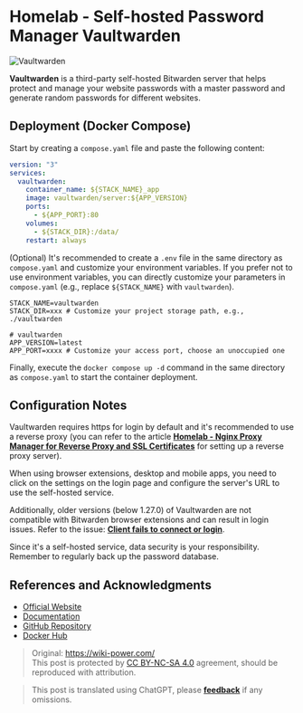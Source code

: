 # Homelab - Self-hosted Password Manager Vaultwarden

![Vaultwarden](https://img.wiki-power.com/d/wiki-media/img/20230304195414.jpg)

**Vaultwarden** is a third-party self-hosted Bitwarden server that helps protect and manage your website passwords with a master password and generate random passwords for different websites.

## Deployment (Docker Compose)

Start by creating a `compose.yaml` file and paste the following content:

```yaml title="compose.yaml"
version: "3"
services:
  vaultwarden:
    container_name: ${STACK_NAME}_app
    image: vaultwarden/server:${APP_VERSION}
    ports:
      - ${APP_PORT}:80
    volumes:
      - ${STACK_DIR}:/data/
    restart: always
```

(Optional) It's recommended to create a `.env` file in the same directory as `compose.yaml` and customize your environment variables. If you prefer not to use environment variables, you can directly customize your parameters in `compose.yaml` (e.g., replace `${STACK_NAME}` with `vaultwarden`).

```dotenv title=".env"
STACK_NAME=vaultwarden
STACK_DIR=xxx # Customize your project storage path, e.g., ./vaultwarden

# vaultwarden
APP_VERSION=latest
APP_PORT=xxxx # Customize your access port, choose an unoccupied one
```

Finally, execute the `docker compose up -d` command in the same directory as `compose.yaml` to start the container deployment.

## Configuration Notes

Vaultwarden requires https for login by default and it's recommended to use a reverse proxy (you can refer to the article [**Homelab - Nginx Proxy Manager for Reverse Proxy and SSL Certificates**](https://wiki-power.com/en/Homelab-%E5%8F%8D%E4%BB%A3%E8%AF%81%E4%B9%A6%E7%AE%A1%E7%90%86%E9%9D%A2%E6%9D%BFNginxProxyManager/) for setting up a reverse proxy server).

When using browser extensions, desktop and mobile apps, you need to click on the settings on the login page and configure the server's URL to use the self-hosted service.

Additionally, older versions (below 1.27.0) of Vaultwarden are not compatible with Bitwarden browser extensions and can result in login issues. Refer to the issue: [**Client fails to connect or login**](https://github.com/dani-garcia/vaultwarden/issues/3082).

Since it's a self-hosted service, data security is your responsibility. Remember to regularly back up the password database.

## References and Acknowledgments

- [Official Website](https://github.com/dani-garcia/vaultwarden/wiki)
- [Documentation](https://github.com/dani-garcia/vaultwarden/wiki/Using-Docker-Compose)
- [GitHub Repository](https://github.com/dani-garcia/vaultwarden)
- [Docker Hub](https://hub.docker.com/r/vaultwarden/server)

> Original: <https://wiki-power.com/>  
> This post is protected by [CC BY-NC-SA 4.0](https://creativecommons.org/licenses/by/4.0/deed.en) agreement, should be reproduced with attribution.

> This post is translated using ChatGPT, please [**feedback**](https://github.com/linyuxuanlin/Wiki_MkDocs/issues/new) if any omissions.